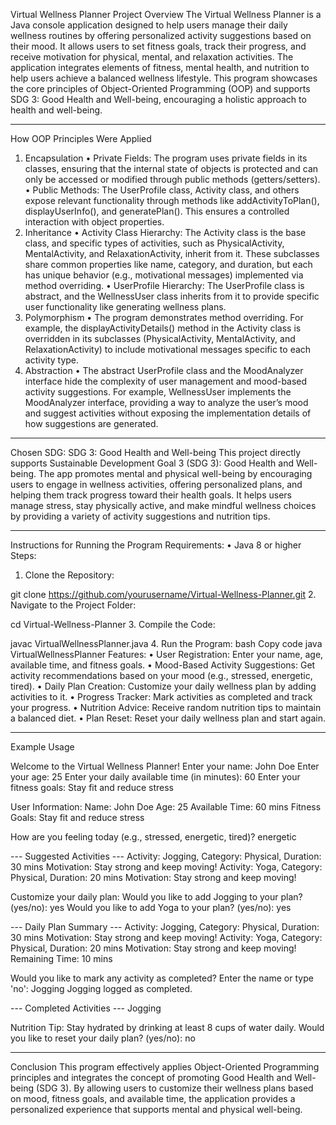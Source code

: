 Virtual Wellness Planner
Project Overview
The Virtual Wellness Planner is a Java console application designed to help users manage their daily wellness routines by offering personalized activity suggestions based on their mood. It allows users to set fitness goals, track their progress, and receive motivation for physical, mental, and relaxation activities. The application integrates elements of fitness, mental health, and nutrition to help users achieve a balanced wellness lifestyle.
This program showcases the core principles of Object-Oriented Programming (OOP) and supports SDG 3: Good Health and Well-being, encouraging a holistic approach to health and well-being.
________________________________________
How OOP Principles Were Applied
1. Encapsulation
•	Private Fields: The program uses private fields in its classes, ensuring that the internal state of objects is protected and can only be accessed or modified through public methods (getters/setters).
•	Public Methods: The UserProfile class, Activity class, and others expose relevant functionality through methods like addActivityToPlan(), displayUserInfo(), and generatePlan(). This ensures a controlled interaction with object properties.
2. Inheritance
•	Activity Class Hierarchy: The Activity class is the base class, and specific types of activities, such as PhysicalActivity, MentalActivity, and RelaxationActivity, inherit from it. These subclasses share common properties like name, category, and duration, but each has unique behavior (e.g., motivational messages) implemented via method overriding.
•	UserProfile Hierarchy: The UserProfile class is abstract, and the WellnessUser class inherits from it to provide specific user functionality like generating wellness plans.
3. Polymorphism
•	The program demonstrates method overriding. For example, the displayActivityDetails() method in the Activity class is overridden in its subclasses (PhysicalActivity, MentalActivity, and RelaxationActivity) to include motivational messages specific to each activity type.
4. Abstraction
•	The abstract UserProfile class and the MoodAnalyzer interface hide the complexity of user management and mood-based activity suggestions. For example, WellnessUser implements the MoodAnalyzer interface, providing a way to analyze the user’s mood and suggest activities without exposing the implementation details of how suggestions are generated.
________________________________________
Chosen SDG: SDG 3: Good Health and Well-being
This project directly supports Sustainable Development Goal 3 (SDG 3): Good Health and Well-being. The app promotes mental and physical well-being by encouraging users to engage in wellness activities, offering personalized plans, and helping them track progress toward their health goals. It helps users manage stress, stay physically active, and make mindful wellness choices by providing a variety of activity suggestions and nutrition tips.
________________________________________
Instructions for Running the Program
Requirements:
•	Java 8 or higher
Steps:
1.	Clone the Repository:

git clone https://github.com/yourusername/Virtual-Wellness-Planner.git
2.	Navigate to the Project Folder:

cd Virtual-Wellness-Planner
3.	Compile the Code:

javac VirtualWellnessPlanner.java
4.	Run the Program:
bash
Copy code
java VirtualWellnessPlanner
Features:
•	User Registration: Enter your name, age, available time, and fitness goals.
•	Mood-Based Activity Suggestions: Get activity recommendations based on your mood (e.g., stressed, energetic, tired).
•	Daily Plan Creation: Customize your daily wellness plan by adding activities to it.
•	Progress Tracker: Mark activities as completed and track your progress.
•	Nutrition Advice: Receive random nutrition tips to maintain a balanced diet.
•	Plan Reset: Reset your daily wellness plan and start again.
________________________________________
Example Usage

Welcome to the Virtual Wellness Planner!
Enter your name: John Doe
Enter your age: 25
Enter your daily available time (in minutes): 60
Enter your fitness goals: Stay fit and reduce stress

User Information:
Name: John Doe
Age: 25
Available Time: 60 mins
Fitness Goals: Stay fit and reduce stress

How are you feeling today (e.g., stressed, energetic, tired)? energetic

--- Suggested Activities ---
Activity: Jogging, Category: Physical, Duration: 30 mins
Motivation: Stay strong and keep moving!
Activity: Yoga, Category: Physical, Duration: 20 mins
Motivation: Stay strong and keep moving!

Customize your daily plan:
Would you like to add Jogging to your plan? (yes/no): yes
Would you like to add Yoga to your plan? (yes/no): yes

--- Daily Plan Summary ---
Activity: Jogging, Category: Physical, Duration: 30 mins
Motivation: Stay strong and keep moving!
Activity: Yoga, Category: Physical, Duration: 20 mins
Motivation: Stay strong and keep moving!
Remaining Time: 10 mins

Would you like to mark any activity as completed? Enter the name or type 'no': Jogging
Jogging logged as completed.

--- Completed Activities ---
Jogging

Nutrition Tip: Stay hydrated by drinking at least 8 cups of water daily.
Would you like to reset your daily plan? (yes/no): no
________________________________________
Conclusion
This program effectively applies Object-Oriented Programming principles and integrates the concept of promoting Good Health and Well-being (SDG 3). By allowing users to customize their wellness plans based on mood, fitness goals, and available time, the application provides a personalized experience that supports mental and physical well-being.

